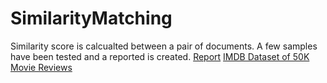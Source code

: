 # SimilarityMatching
Similarity score is calcualted between a pair of documents. A few samples have been tested and a reported is created. [Report](https://docs.google.com/document/d/1aHw7Xo6JrR-GkFfeisX4snFTOlLQuJyGY8QZTkM3jD0/edit?usp=sharing)
[IMDB Dataset of 50K Movie Reviews](https://www.kaggle.com/datasets/lakshmi25npathi/imdb-dataset-of-50k-movie-reviews)
